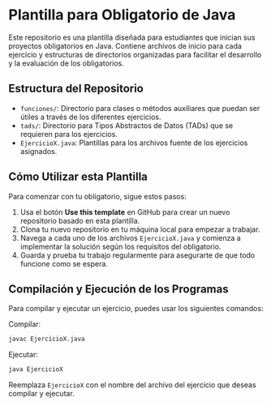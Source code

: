 # Plantilla para Obligatorio de Java

Este repositorio es una plantilla diseñada para estudiantes que inician sus proyectos obligatorios en Java. Contiene archivos de inicio para cada ejercicio y estructuras de directorios organizadas para facilitar el desarrollo y la evaluación de los obligatorios.

## Estructura del Repositorio

- `funciones/`: Directorio para clases o métodos auxiliares que puedan ser útiles a través de los diferentes ejercicios.
- `tads/`: Directorio para Tipos Abstractos de Datos (TADs) que se requieren para los ejercicios.
- `EjercicioX.java`: Plantillas para los archivos fuente de los ejercicios asignados.

## Cómo Utilizar esta Plantilla

Para comenzar con tu obligatorio, sigue estos pasos:

1. Usa el botón **Use this template** en GitHub para crear un nuevo repositorio basado en esta plantilla.
2. Clona tu nuevo repositorio en tu máquina local para empezar a trabajar.
3. Navega a cada uno de los archivos `EjercicioX.java` y comienza a implementar la solución según los requisitos del obligatorio.
4. Guarda y prueba tu trabajo regularmente para asegurarte de que todo funcione como se espera.

## Compilación y Ejecución de los Programas

Para compilar y ejecutar un ejercicio, puedes usar los siguientes comandos:

Compilar:

```bash
javac EjercicioX.java
```

Ejecutar:

```bash
java EjercicioX
```

Reemplaza `EjercicioX` con el nombre del archivo del ejercicio que deseas compilar y ejecutar.
